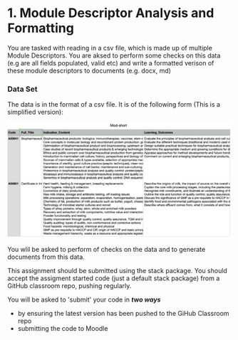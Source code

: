 # 1. Module Descriptor Analysis and Formatting

You are tasked with reading in a csv file, which is made up of multiple Module Descriptors. You are aksed to perform some checks on this data (e.g are all fields populated, valid etc) and write a formatted verison of these module descriptors to documents (e.g. docx, md)




###  Data Set 
The data is in the format of a csv file. It is of the following form (This is a simplified version):


![](img/data.PNG) 

You wlil be asked to perform of checks on the data and to generate documents from this data. 

This assignment  should be submitted using the stack package. 
You should accept the assigment started code (just a default stack package) from a GitHub classroom repo, pushing regularly. 

You will be asked to 'submit' your code in ***two ways***

- by ensuring the latest version has been pushed to the GiHub Classroom repo
- submitting the code to Moodle 

